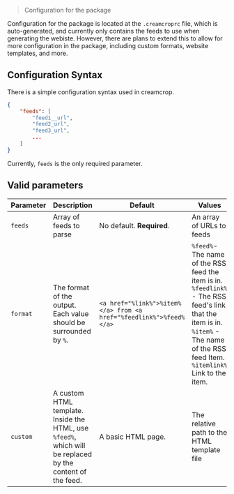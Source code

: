 > Configuration for the package

Configuration for the package is located at the `.creamcroprc` file, 
which is auto-generated, and currently only contains the feeds to use
when generating the webiste. However, there are plans to extend this 
to allow for more configuration in the package, including custom formats,
website templates, and more.


## Configuration Syntax

There is a simple configuration syntax used in creamcrop.

```JSON
{
    "feeds": [
        "feed1__url",
        "feed2_url",
        "feed3_url",
        ...
    ]
}
```

Currently, `feeds` is the only required parameter.

## Valid parameters

| Parameter | Description | Default | Values |
| --------- | ----------- | ------- | ------ |
|  `feeds`  | Array of feeds to parse | No default. **Required**. | An array of URLs to feeds |
| `format` | The format of the output. Each value should be surrounded by `%`. | `<a href="%link%">%item%</a> from <a href="%feedlink%">%feed%</a>` | `%feed%`- The name of the RSS feed the item is in. <br> `%feedlink%` - The RSS feed's link that the item is in. <br> `%item%` - The name of the RSS feed Item. <br> `%itemlink%` Link to the item. |
| `custom` | A custom HTML template. Inside the HTML, use `%feed%`, which will be replaced by the content of the feed. |  A basic HTML page. | The relative path to the HTML template file |
